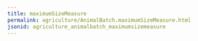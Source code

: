 ```yaml
---
title: maximumSizeMeasure
permalink: agriculture/AnimalBatch.maximumSizeMeasure.html
jsonid: agriculture_animalbatch_maximumsizemeasure
---
```


